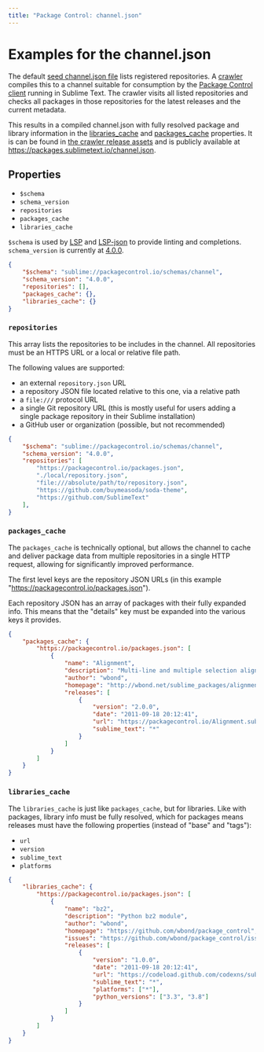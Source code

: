 ```yaml
---
title: "Package Control: channel.json"
---
```


<!-- Original: https://github.com/wbond/package_control/blob/master/example-channel.json -->


# Examples for the channel.json

The default [seed channel.json file][seed] lists registered repositories.
A [crawler][] compiles this to a channel
suitable for consumption by the [Package Control client][client]
running in Sublime Text. 
The crawler visits all listed repositories
and checks all packages in those repositories
for the latest releases and the current metadata.

This results in a compiled channel.json
with fully resolved package and library information in the
[libraries_cache][lc] and [packages_cache][pc] properties.
It is can be found in [the crawler release assets][asset]
and is publicly available at https://packages.sublimetext.io/channel.json.

[seed]: https://github.com/wbond/package_control_channel/blob/master/channel.json
[crawler]: https://github.com/packagecontrol/thecrawl/tree/main
[client]: https://packages.sublimetext.io/packages/Package%20Control/
[lc]: #libraries-cache
[pc]: #packages-cache
[asset]: https://github.com/packagecontrol/thecrawl/releases/tag/the-channel

## Properties

- `$schema`
- `schema_version`
- `repositories`
- `packages_cache`
- `libraries_cache`

`$schema` is used by [LSP][lsp] and [LSP-json][lspjson]
to provide linting and completions.
`schema_version` is currently at [4.0.0][schema].

```json
{
    "$schema": "sublime://packagecontrol.io/schemas/channel",
    "schema_version": "4.0.0",
    "repositories": [],
    "packages_cache": {},
    "libraries_cache": {}
}
```

[lsp]: https://packages.sublimetext.io/packages/LSP/
[lspjson]: https://packages.sublimetext.io/packages/LSP-json/
[schema]: https://github.com/wbond/package_control/blob/master/sublime-package.json#L109


### `repositories`

This array lists the repositories to be includes in the channel.
All repositories must be an HTTPS URL or a local or relative file path.

The following values are supported:

- an external `repository.json` URL
- a repository JSON file located relative to this one, via a relative path
- a `file:///` protocol URL
- a single Git repository URL
  (this is mostly useful for users adding a single package repository
  in their Sublime installation)
- a GitHub user or organization
  (possible, but not recommended)

```json
{
	"$schema": "sublime://packagecontrol.io/schemas/channel",
	"schema_version": "4.0.0",
	"repositories": [
		"https://packagecontrol.io/packages.json",
		"./local/repository.json",
		"file:///absolute/path/to/repository.json",
		"https://github.com/buymeasoda/soda-theme",
		"https://github.com/SublimeText"
	],
}
```


### `packages_cache`

The `packages_cache` is technically optional,
but allows the channel to cache and deliver package data
from multiple repositories in a single HTTP request,
allowing for significantly improved performance.

The first level keys are the repository JSON URLs
(in this example "https://packagecontrol.io/packages.json").

Each repository JSON has an array of packages with their fully expanded info.
This means that the "details" key must be expanded
into the various keys it provides.

```json
{
	"packages_cache": {
		"https://packagecontrol.io/packages.json": [
			{
				"name": "Alignment",
				"description": "Multi-line and multiple selection alignment plugin",
				"author": "wbond",
				"homepage": "http://wbond.net/sublime_packages/alignment",
				"releases": [
					{
						"version": "2.0.0",
						"date": "2011-09-18 20:12:41",
						"url": "https://packagecontrol.io/Alignment.sublime-package",
						"sublime_text": "*"
					}
				]
			}
		]
	}
}
```


### `libraries_cache`

The `libraries_cache` is just like `packages_cache`,
but for libraries.
Like with packages, library info must be fully resolved,
which for packages means releases must have the following properties
(instead of "base" and "tags"):

- `url`
- `version`
- `sublime_text`
- `platforms`

```json
{
	"libraries_cache": {
		"https://packagecontrol.io/packages.json": [
			{
				"name": "bz2",
				"description": "Python bz2 module",
				"author": "wbond",
				"homepage": "https://github.com/wbond/package_control",
				"issues": "https://github.com/wbond/package_control/issues",
				"releases": [
					{
						"version": "1.0.0",
						"date": "2011-09-18 20:12:41",
						"url": "https://codeload.github.com/codexns/sublime-bz2/zip/1.0.0",
						"sublime_text": "*",
						"platforms": ["*"],
						"python_versions": ["3.3", "3.8"]
					}
				]
			}
		]
	}
}
```
